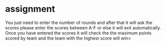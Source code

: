 # assignment
  You just need to enter the number of rounds and after that it will ask the scores please enter the scores between A-F or else it will exit automatically.
  Once you have entered the scores it will check the the maximum points scored by team and the team with the highest score will win>
